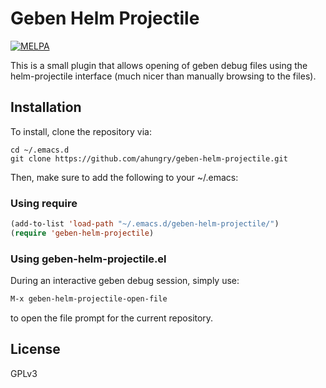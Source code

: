 # Geben Helm Projectile

[![MELPA](http://melpa.org/packages/geben-helm-projectile-badge.svg)](http://melpa.org/#/geben-helm-projectile)

This is a small plugin that allows opening of geben debug files using
the helm-projectile interface (much nicer than manually browsing to
the files).

## Installation
To install, clone the repository via:

```
cd ~/.emacs.d
git clone https://github.com/ahungry/geben-helm-projectile.git
```

Then, make sure to add the following to your ~/.emacs:

### Using require

```lisp
(add-to-list 'load-path "~/.emacs.d/geben-helm-projectile/")
(require 'geben-helm-projectile)
```

### Using geben-helm-projectile.el

During an interactive geben debug session, simply use:

```lisp
M-x geben-helm-projectile-open-file
```
to open the file prompt for the current repository.

## License
GPLv3
